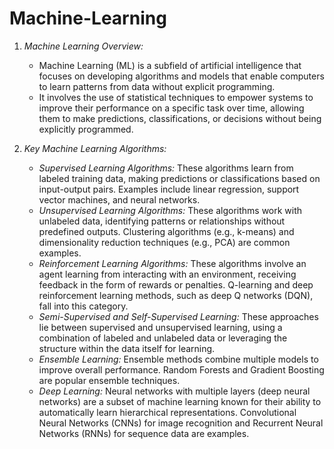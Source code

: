 # Machine-Learning

1. *Machine Learning Overview:*
   - Machine Learning (ML) is a subfield of artificial intelligence that focuses on developing algorithms and models that enable computers to learn patterns from data without explicit programming.
   - It involves the use of statistical techniques to empower systems to improve their performance on a specific task over time, allowing them to make predictions, classifications, or decisions without being explicitly programmed.

2. *Key Machine Learning Algorithms:*
   - *Supervised Learning Algorithms:* These algorithms learn from labeled training data, making predictions or classifications based on input-output pairs. Examples include linear regression, support vector machines, and neural networks.
   - *Unsupervised Learning Algorithms:* These algorithms work with unlabeled data, identifying patterns or relationships without predefined outputs. Clustering algorithms (e.g., k-means) and dimensionality reduction techniques (e.g., PCA) are common examples.
   - *Reinforcement Learning Algorithms:* These algorithms involve an agent learning from interacting with an environment, receiving feedback in the form of rewards or penalties. Q-learning and deep reinforcement learning methods, such as deep Q networks (DQN), fall into this category.
   - *Semi-Supervised and Self-Supervised Learning:* These approaches lie between supervised and unsupervised learning, using a combination of labeled and unlabeled data or leveraging the structure within the data itself for learning.
   - *Ensemble Learning:* Ensemble methods combine multiple models to improve overall performance. Random Forests and Gradient Boosting are popular ensemble techniques.
   - *Deep Learning:* Neural networks with multiple layers (deep neural networks) are a subset of machine learning known for their ability to automatically learn hierarchical representations. Convolutional Neural Networks (CNNs) for image recognition and Recurrent Neural Networks (RNNs) for sequence data are examples.
